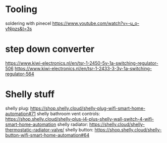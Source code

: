 
# Tooling
soldering with pinecel
https://www.youtube.com/watch?v=-u_o-yNjpzs&t=3s

# step down converter
https://www.kiwi-electronics.nl/en/tsr-1-2450-5v-1a-switching-regulator-506
https://www.kiwi-electronics.nl/en/tsr-1-2433-3-3v-1a-switching-regulator-564

# Shelly stuff
shelly plug: https://shop.shelly.cloud/shelly-plug-wifi-smart-home-automation#71
shelly bathroom vent controls: https://shop.shelly.cloud/shelly-plus-i4-plus-shelly-wall-switch-4-wifi-smart-home-automation
shelly radiator: https://shelly.cloud/shelly-thermostatic-radiator-valve/
shelly button: https://shop.shelly.cloud/shelly-button-wifi-smart-home-automation#64